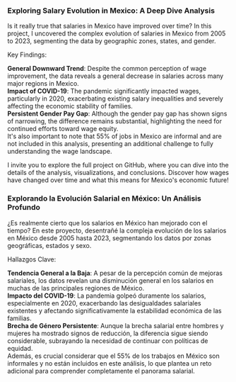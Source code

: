 ### Exploring Salary Evolution in Mexico: A Deep Dive Analysis

Is it really true that salaries in Mexico have improved over time? In this project, I uncovered the complex evolution of salaries in Mexico from 2005 to 2023, segmenting the data by geographic zones, states, and gender.

Key Findings:

**General Downward Trend**: Despite the common perception of wage improvement, the data reveals a general decrease in salaries across many major regions in Mexico.  
**Impact of COVID-19**: The pandemic significantly impacted wages, particularly in 2020, exacerbating existing salary inequalities and severely affecting the economic stability of families.  
**Persistent Gender Pay Gap**: Although the gender pay gap has shown signs of narrowing, the difference remains substantial, highlighting the need for continued efforts toward wage equity.  
It's also important to note that 55% of jobs in Mexico are informal and are not included in this analysis, presenting an additional challenge to fully understanding the wage landscape.

I invite you to explore the full project on GitHub, where you can dive into the details of the analysis, visualizations, and conclusions. Discover how wages have changed over time and what this means for Mexico's economic future!

### Explorando la Evolución Salarial en México: Un Análisis Profundo

¿Es realmente cierto que los salarios en México han mejorado con el tiempo? En este proyecto, desentrañé la compleja evolución de los salarios en México desde 2005 hasta 2023, segmentando los datos por zonas geográficas, estados y sexo.

Hallazgos Clave:

**Tendencia General a la Baja**: A pesar de la percepción común de mejoras salariales, los datos revelan una disminución general en los salarios en muchas de las principales regiones de México.  
**Impacto del COVID-19**: La pandemia golpeó duramente los salarios, especialmente en 2020, exacerbando las desigualdades salariales existentes y afectando significativamente la estabilidad económica de las familias.  
**Brecha de Género Persistente**: Aunque la brecha salarial entre hombres y mujeres ha mostrado signos de reducción, la diferencia sigue siendo considerable, subrayando la necesidad de continuar con políticas de equidad.  
Además, es crucial considerar que el 55% de los trabajos en México son informales y no están incluidos en este análisis, lo que plantea un reto adicional para comprender completamente el panorama salarial.
